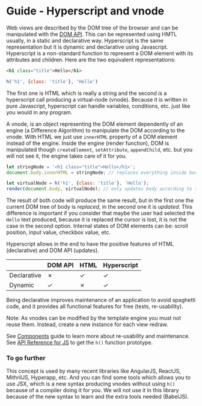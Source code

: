 # Guide - Hyperscript and vnode

Web views are described by the DOM tree of the browser and can be manipulated with the [DOM API](https://www.google.ch/search?q=dom+api). This can be represented using HMTL usually, in a static and declarative way. Hyperscript is the same representation but it is dynamic and declarative using Javascript. Hyperscript is a non-standard function to represent a DOM element with its attributes and children. Here are the two equivalent representations:

```html
<h1 class="title">Hello</h1>
```

```js
h('h1', {class: 'title'}, 'Hello')
```

The first one is HTML which is really a string and the second is a hyperscript call producing a virtual-node (vnode). Because it is written in pure Javascript, hyperscript can handle variables, conditions, etc. just like you would in any program.

A vnode, is an object representing the DOM element dependently of an engine (a Difference Algorithm) to manipulate the DOM according to the vnode. With HTML we just use `innerHTML` property of a DOM element instead of the engine. Inside the engine (render function), DOM is manipulated though `createElement`, `setAttribute`, `appendChild`, etc. but you will not see it, the engine takes care of it for you.

```js
let stringNode = '<h1 class="title">Hello</h1>';
document.body.innerHTML = stringNode; // replaces everything inside body no matter what
```

```js
let virtualNode = h('h1', {class: 'title'}, 'Hello');
render(document.body, virtualNode); // only updates body according to the previous content
```

The result of both code will produce the same result, but in the first one the current DOM tree of body is *replaced*, in the second one it is *updated*. This difference is important if you consider that maybe the user had selected the `Hello` text produced, because it is replaced the cursor is lost, it is not the case in the second option. Internal states of DOM elements can be: scroll position, input value, checkbox value, etc.

Hyperscript allows in the end to have the positive features of HTML (declarative) and DOM API (updates).

|              | DOM API | HTML | Hyperscript |
| ------------ | --------|------|------------ |
| Declarative  | ✗       | ✓    | ✓           |
| Dynamic      | ✓       | ✗    | ✓           |

Being declarative improves maintenance of an application to avoid spaghetti code, and it provides all functional features for free (tests, re-usability).

Note: As vnodes can be modified by the template engine you must not reuse them. Instead, create a new instance for each view redraw.

See [Components](components.md) guide to learn more about re-usability and maintenance.
See [API Reference for JS](../reference/frontend-js.md) to get the `h()` function prototype.

### To go further

This concept is used by many recent libraries like AngularJS, ReactJS, MithrilJS, Hyperapp, etc. And you can find some tools which allows you to use JSX, which is a new syntax producing vnodes without using `h()` because of a compiler doing it for you. We will not use it in this library because of the new syntax to learn and the extra tools needed (BabelJS).
